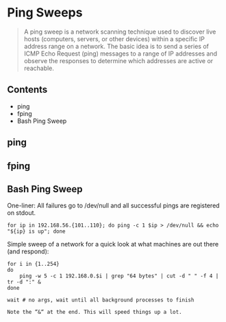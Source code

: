 # Ping Sweeps

> A ping sweep is a network scanning technique used to discover live hosts (computers, servers, or other devices) within a specific IP address range on a network. The basic idea is to send a series of ICMP Echo Request (ping) messages to a range of IP addresses and observe the responses to determine which addresses are active or reachable.

## Contents
- ping
- fping
- Bash Ping Sweep

## ping


## fping


## Bash Ping Sweep

One-liner: All failures go to /dev/null and all successful pings are registered on stdout.
```
for ip in 192.168.56.{101..110}; do ping -c 1 $ip > /dev/null && echo "${ip} is up"; done
```

Simple sweep of a network for a quick look at what machines are out there (and respond):
```
for i in {1..254}
do
    ping -w 5 -c 1 192.168.0.$i | grep "64 bytes" | cut -d " " -f 4 | tr -d ":" &
done

wait # no args, wait until all background processes to finish

Note the “&“ at the end. This will speed things up a lot.
```
